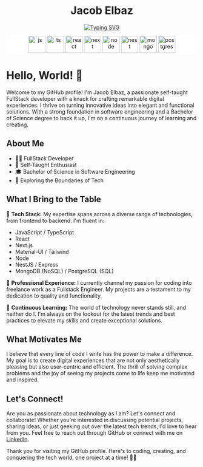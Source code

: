 <div align='center'>
  <h1>Jacob Elbaz</h1>
  
[![Typing SVG](https://readme-typing-svg.demolab.com?font=Fira+Code&pause=1000&center=true&vCenter=true&width=435&lines=Full-Stack+Developer;Software+Engineer)](https://git.io/typing-svg)
</div>

<p align="center" style="background-color: #fff;">
  <img src="https://github.com/JacobElbaz/JacobElbaz/assets/73593531/623ad979-eeee-45ce-a15c-2dc3b554fd33" alt="js" width="45" height="45"/>
  <img src="https://github.com/user-attachments/assets/5a02b4ea-f603-41b2-8524-bc4970d80e37" alt="ts" width="45" height="45"/>
  <img src="https://github.com/JacobElbaz/JacobElbaz/assets/73593531/87b9a139-e270-4fa2-8914-bc2389f5e0a4" alt="react" width="45" height="45"/>
  <img src="https://github.com/JacobElbaz/JacobElbaz/assets/73593531/9847864e-c358-459b-86c3-9e53c2174224" alt="next" width="45" height="45"/>
  <img src="https://github.com/JacobElbaz/JacobElbaz/assets/73593531/c6480c13-94e9-4107-90d0-c4898b156a7d" alt="node" width="45" height="45"/>
  <img src="https://github.com/user-attachments/assets/1328a1ca-16df-42d1-9fb9-9e48bc4383c6" alt="nest" width="45" height="45"/>
  <img src="https://github.com/JacobElbaz/JacobElbaz/assets/73593531/e17834ff-feff-4eab-8493-b23b5797b90b" alt="mongo" width="45" height="45"/>
  <img src="https://github.com/user-attachments/assets/d22f4660-10c8-46fd-83af-90a96b98d328" alt="postgres" width="45" height="45"/>
</p>

# Hello, World! 👋

Welcome to my GitHub profile! I'm Jacob Elbaz, a passionate self-taught FullStack developer with a knack for crafting remarkable digital experiences. I thrive on turning innovative ideas into elegant and functional solutions. With a strong foundation in software engineering and a Bachelor of Science degree to back it up, I'm on a continuous journey of learning and creating.

## About Me

- 👨‍💻 FullStack Developer
- 🌟 Self-Taught Enthusiast
- 🎓 Bachelor of Science in Software Engineering
- 🚀 Exploring the Boundaries of Tech

## What I Bring to the Table

🔧 **Tech Stack:** My expertise spans across a diverse range of technologies, from frontend to backend. I'm fluent in:

- JavaScript / TypeScript
- React
- Next.js
- Material-UI / Tailwind
- Node
- NestJS / Express
- MongoDB (NoSQL) / PostgreSQL (SQL)

💼 **Professional Experience:** I currently channel my passion for coding into freelance work as a Fullstack Engineer. My projects are a testament to my dedication to quality and functionality.

🌱 **Continuous Learning:** The world of technology never stands still, and neither do I. I'm always on the lookout for the latest trends and best practices to elevate my skills and create exceptional solutions.

## What Motivates Me

I believe that every line of code I write has the power to make a difference. My goal is to create digital experiences that are not only aesthetically pleasing but also user-centric and efficient. The thrill of solving complex problems and the joy of seeing my projects come to life keep me motivated and inspired.

## Let's Connect!

Are you as passionate about technology as I am? Let's connect and collaborate! Whether you're interested in discussing potential projects, sharing ideas, or just geeking out over the latest tech trends, I'd love to hear from you. Feel free to reach out through GitHub or connect with me on [LinkedIn](https://www.linkedin.com/in/jacob-elbaz).

Thank you for visiting my GitHub profile. Here's to coding, creating, and conquering the tech world, one project at a time! 🚀🔥

 
